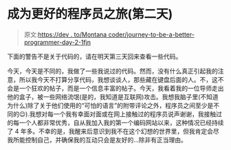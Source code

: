 # 成为更好的程序员之旅(第二天)

> 原文:[https://dev . to/Montana coder/journey-to-be-a-better-programmer-day-2-1fjn](https://dev.to/montanacoder/journey-to-become-a-better-programmer-day-2-1fjn)

下面的警告不是关于代码的，请在明天第三天回来查看一些代码。

今天，今天是不同的，我做了一些我说过的代码。然而，没有什么真正引起我的注意，所以我今天不打算分享代码，我想谈谈人，那些藏在键盘后面的人。不，这不会是一个狂欢的帖子，而是一个信息丰富的帖子。今天，我看着我的一位导师走出他的盒子，被一些网络流氓(是的，我知道是互联网)攻击。我想我脑子里(不知道为什么)除了关于他们使用的“可怕的语言”的附带评论之外，程序员之间至少是不同的😉).我想对每一个我有幸面对面或在网上接触过的程序员说声谢谢，我接触过的每一个人都非常优秀，自从我加入我的第一个编码网站以来，这种情况已经持续了 4 年多。不幸的是，我醒来后意识到我不在这个幻想的世界里，但我肯定会尽我所能控制自己，并确保我的互动只会是友好的...除非有正当理由。